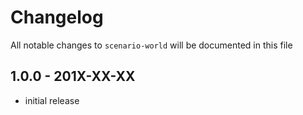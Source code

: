 # Changelog

All notable changes to `scenario-world` will be documented in this file

## 1.0.0 - 201X-XX-XX

- initial release
